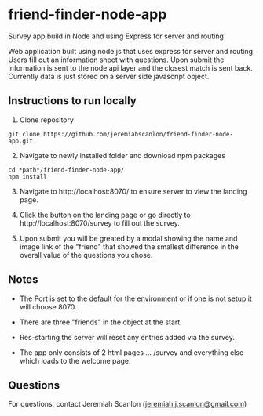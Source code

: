 # friend-finder-node-app
Survey app build in Node and using Express for server and routing

Web application built using node.js that uses express for server and routing. Users fill out an information sheet with questions. Upon submit the information is sent to the node api layer and the closest match is sent back. Currently data is just stored on a server side javascript object.
 
## Instructions to run locally 

1) Clone repository 

```
git clone https://github.com/jeremiahscanlon/friend-finder-node-app.git
```

2) Navigate to newly installed folder and download npm packages

```
cd *path*/friend-finder-node-app/
npm install
```

3) Navigate to http://localhost:8070/ to ensure server to view the landing page.

4) Click the button on the landing page or go directly to http://localhost:8070/survey to fill out the survey.

5) Upon submit you will be greated by a modal showing the name and image link of the "friend" that showed the smallest difference in the overall value of the questions you chose.

## Notes

- The Port is set to the default for the environment or if one is not setup it will choose 8070.

- There are three "friends" in the object at the start.

- Res-starting the server will reset any entries added via the survey.

- The app only consists of 2 html pages ... /survey and everything else which loads to the welcome page.


## Questions

For questions, contact Jeremiah Scanlon (jeremiah.j.scanlon@gmail.com)
